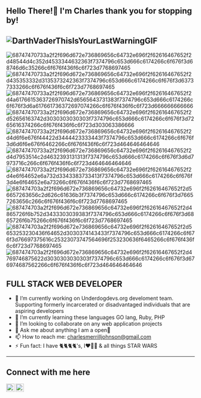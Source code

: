 



Hello There!👋 I'm Charles thank you for stopping by!
---



![DarthVaderThisIsYourLastWarningGIF](https://user-images.githubusercontent.com/99358950/179263483-6bc42578-78ae-45d5-bcb4-610556507664.gif)
---
![68747470733a2f2f696d672e736869656c64732e696f2f62616467652f2d48544d4c352d4533344632363f7374796c653d666c6174266c6f676f3d68746d6c35266c6f676f436f6c6f723d7768697465](https://user-images.githubusercontent.com/99358950/179270928-a71541db-09c6-4686-8a42-b843b2fed6e1.svg)
![68747470733a2f2f696d672e736869656c64732e696f2f62616467652f2d435353332d3135373242363f7374796c653d666c6174266c6f676f3d63737333266c6f676f436f6c6f723d7768697465](https://user-images.githubusercontent.com/99358950/179270931-d2d56114-7847-4506-9244-30717a58987b.svg)
![68747470733a2f2f696d672e736869656c64732e696f2f62616467652f2d4a6176615363726970742d6565643731383f7374796c653d666c6174266c6f676f3d6a617661736372697074266c6f676f436f6c6f723d666666666666](https://user-images.githubusercontent.com/99358950/179270932-a82b1160-5644-40a8-a3ec-a0adbeac2ade.svg)
![68747470733a2f2f696d672e736869656c64732e696f2f62616467652f2d52656163742d3030303030303f7374796c653d666c6174266c6f676f3d7265616374266c6f676f436f6c6f723d303063386666](https://user-images.githubusercontent.com/99358950/179270935-5b01aafb-1708-4575-950a-27521ae6f17d.svg)
![68747470733a2f2f696d672e736869656c64732e696f2f62616467652f2d4d6f6e676f44422d3444423333443f7374796c653d666c6174266c6f676f3d6d6f6e676f6462266c6f676f436f6c6f723d464646464646](https://user-images.githubusercontent.com/99358950/179270936-f274d4e6-c63b-42ca-a6d0-6ed6b1212268.svg)
![68747470733a2f2f696d672e736869656c64732e696f2f62616467652f2d4d7953514c2d4632393131313f7374796c653d666c6174266c6f676f3d6d7973716c266c6f676f436f6c6f723d464646464646](https://user-images.githubusercontent.com/99358950/179270937-79bab450-584b-48d5-9d86-830fc78236a1.svg)
![68747470733a2f2f696d672e736869656c64732e696f2f62616467652f2d4e6f64652e6a732d3343383733413f7374796c653d666c6174266c6f676f3d4e6f64652e6a73266c6f676f436f6c6f723d7768697465](https://user-images.githubusercontent.com/99358950/179270940-62510160-25a8-41e0-93ec-748fdac6b8a8.svg)
![687474703a2f2f696d672e736869656c64732e696f2f62616467652f2d56657263656c2d626c61636b3f7374796c653d666c6174266c6f676f3d76657263656c266c6f676f436f6c6f723d7768697465](https://user-images.githubusercontent.com/99358950/179270941-ba1fd5eb-9015-44cd-8704-810ff4e6d68a.svg)
![687474703a2f2f696d672e736869656c64732e696f2f62616467652f2d4865726f6b752d3433303039383f7374796c653d666c6174266c6f676f3d6865726f6b75266c6f676f436f6c6f723d7768697465](https://user-images.githubusercontent.com/99358950/179270942-d3f9eee5-e525-4dd9-acb5-f065fb7f26b1.svg)
![687474703a2f2f696d672e736869656c64732e696f2f62616467652f2d5653253230436f64652d3030374143433f7374796c653d666c6174266c6f676f3d76697375616c25323073747564696f253230636f6465266c6f676f436f6c6f723d7768697465](https://user-images.githubusercontent.com/99358950/179270944-814bb3e0-1888-4f3d-899c-0d92e15a7404.svg)
![687474703a2f2f696d672e736869656c64732e696f2f62616467652f2d4769746875622d3030303030303f7374796c653d666c6174266c6f676f3d676974687562266c6f676f436f6c6f723d464646464646](https://user-images.githubusercontent.com/99358950/179270947-7c8f9359-e2dc-4282-b495-1dc16ceb1cb3.svg) 

<h2> FULL STACK WEB DEVELOPER </h2>



- 🔭 I’m currently working on Underdogdevs.org develoment team. Supporting formerly incarcerated or disadvantaged individuals that are aspiring developers 
- 🌱 I’m currently learning these languages GO lang, Ruby, PHP
- 👯 I’m looking to collaborate on any web application projects
- 💬 Ask me about anything I am a open📘
- 📫 How to reach me: charlesmerrilljohnson@gmail.com
- ⚡ Fun fact: I have 🐈🐈🐈🐈's, I❤️🚵‍♂️ & all things STAR WARS

---
Connect with me here
---
<a href="https://twitter.com/cm_johson/">
<img align="left" alt="Charles's Twitter" width="22px" src="https://cdn.jsdelivr.net/npm/simple-icons@v3/icons/twitter.svg" />
</a>
<a href="https://www.linkedin.com/in/charles-merrill-johnson/">
  <img align="left" alt="Charles's Linkdein" width="22px" src="https://cdn.jsdelivr.net/npm/simple-icons@v3/icons/linkedin.svg" />
</a>





<!--
**Charles-Merrill-Johnson/Charles-Merrill-Johnson** is a ✨ _special_ ✨ repository because its `README.md` (this file) appears on your GitHub profile.-->
